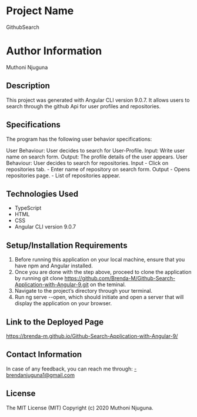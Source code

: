 # Project Name

  GithubSearch

# Author Information

  Muthoni Njuguna 

## Description

  This project was generated with Angular CLI version 9.0.7. It allows users to search through the github Api for user profiles and repositories.

## Specifications

The program has the following user behavior specifications:

User Behaviour: User decides to search for User-Profile.
Input: Write user name on search form.
Output: The profile details of the user appears. 
User Behaviour: User decides to search for repositories.
Input - Click on repositories tab.
      - Enter name of repository on search form.
Output - Opens repositories page.
        - List of repositories appear. 

## Technologies Used

  - TypeScript
  - HTML
  - CSS
  - Angular CLI version 9.0.7

## Setup/Installation Requirements

  1. Before running this application on your local machine, ensure that you have npm and Angular installed.
  2. Once you are done with the step above, proceed to clone the application by running git clone https://github.com/Brenda-M/Github-Search-Application-with-Angular-9.git on the teminal. 
  3. Navigate to the project’s directory through your terminal. 
  4. Run ng serve --open, which should initiate and open a server that will display the application on your browser.

## Link to the Deployed Page

https://brenda-m.github.io/Github-Search-Application-with-Angular-9/

## Contact Information

In case of any feedback, you can reach me through:
  -brendanjuguna1@gmail.com

## License

The MIT License (MIT)
Copyright (c) 2020 Muthoni Njuguna.
